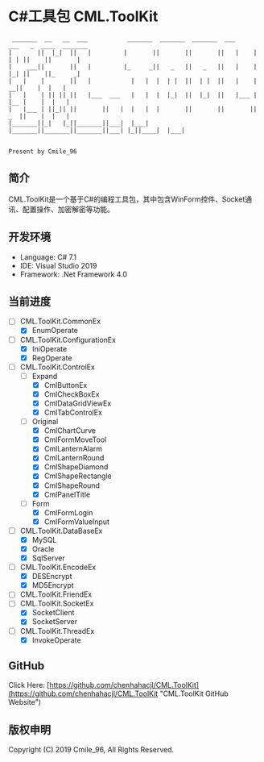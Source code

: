 # C#工具包 CML.ToolKit
```
 _______  __   __  ___           _______  _______  _______  ___      ___   _  ____  _______
|       ||  |_|  ||   |         |       ||       ||       ||   |    |   | | ||    ||       |
|    ___||       ||   |         |_     _||   _   ||   _   ||   |    |   |_| ||    ||_     _|
|   |    |       ||   |           |   |  |  | |  ||  | |  ||   |    |     __||    |  |   |
|   |    | || || ||   |___  ___   |   |  |  |_|  ||  |_|  ||   |___ |    |__ |    |  |   |
|   |___ | ||_|| ||       ||   |  |   |  |       ||       ||       ||    _  ||    |  |   |
|_______||_|   |_||_______||___|  |___|  |_______||_______||_______||___| |_||____|  |___|

                                                                                              Present by Cmile_96
```

## 简介
CML.ToolKit是一个基于C#的编程工具包，其中包含WinForm控件、Socket通讯、配置操作、加密解密等功能。

## 开发环境
* Language: C# 7.1
* IDE: Visual Studio 2019
* Framework: .Net Framework 4.0

## 当前进度
- [ ] CML.ToolKit.CommonEx
    - [x] EnumOperate
- [ ] CML.ToolKit.ConfigurationEx
    - [x] IniOperate
    - [x] RegOperate
- [ ] CML.ToolKit.ControlEx
    - [ ] Expand
        - [x] CmlButtonEx
        - [x] CmlCheckBoxEx
        - [x] CmlDataGridViewEx
        - [x] CmlTabControlEx
    - [ ] Original
        - [x] CmlChartCurve
        - [x] CmlFormMoveTool
        - [x] CmlLanternAlarm
        - [x] CmlLanternRound
        - [x] CmlShapeDiamond
        - [x] CmlShapeRectangle
        - [x] CmlShapeRound
        - [x] CmlPanelTitle
    - [ ] Form
        - [x] CmlFormLogin
        - [x] CmlFormValueInput
- [ ] CML.ToolKit.DataBaseEx
    - [x] MySQL
    - [x] Oracle
    - [x] SqlServer
- [ ] CML.ToolKit.EncodeEx
    - [x] DESEncrypt
    - [x] MD5Encrypt
- [ ] CML.ToolKit.FriendEx
- [ ] CML.ToolKit.SocketEx
    - [x] SocketClient
    - [x] SocketServer
- [ ] CML.ToolKit.ThreadEx
    - [x] InvokeOperate

## GitHub
Click Here: [https://github.com/chenhahacjl/CML.ToolKit](https://github.com/chenhahacjl/CML.ToolKit "CML.ToolKit GitHub Website")

## 版权申明
Copyright (C) 2019 Cmile_96, All Rights Reserved.
